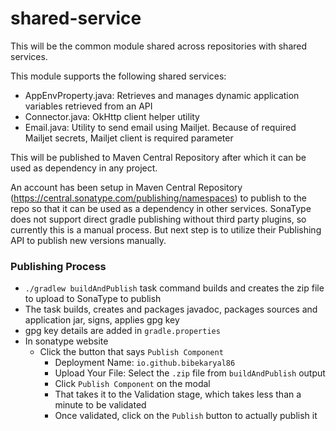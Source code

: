 # shared-service

This will be the common module shared across repositories with shared services.

This module supports the following shared services:

* AppEnvProperty.java: Retrieves and manages dynamic application variables retrieved from an API
* Connector.java: OkHttp client helper utility
* Email.java: Utility to send email using Mailjet. Because of required Mailjet secrets, Mailjet client is required
  parameter

This will be published to Maven Central Repository after which it can be used as dependency in any project.

An account has been setup in Maven Central Repository (https://central.sonatype.com/publishing/namespaces) to publish to
the repo so that it can be used as a dependency in other services. SonaType does not support direct gradle publishing
without third party plugins, so currently this is a manual process. But next step is to utilize their Publishing API to
publish new versions manually.

### Publishing Process

* `./gradlew buildAndPublish` task command builds and creates the zip file to upload to SonaType to publish
* The task builds, creates and packages javadoc, packages sources and application jar, signs, applies gpg key
* gpg key details are added in `gradle.properties`
* In sonatype website
  * Click the button that says `Publish Component`
    * Deployment Name: `io.github.bibekaryal86`
    * Upload Your File: Select the `.zip` file from `buildAndPublish` output
    * Click `Publish Component` on the modal
    * That takes it to the Validation stage, which takes less than a minute to be validated
    * Once validated, click on the `Publish` button to actually publish it
